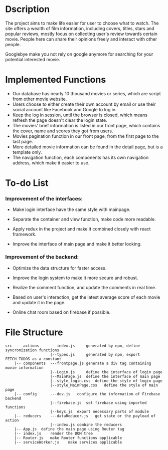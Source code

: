 # Dscription
The project aims to make life easier for user to choose what to watch. The site offers a wealth of film information, including covers, titles, stars and popular reviews, mostly focus on collecting user's review towards certain movie. People here can share their opinions freely and interact with other people. 

Googlebye make you not rely on google anymore  for searching for your potential interested movie. 



# Implemented Functions
- Our database has nearly 10 thousand movies or series, which are script from other movie website.
- Users choose to either create their own account by email or use their social account like Facebook and Google to log in. 
- Keep the log in session, until the browser is closed, which means refresh the page doesn't clear the login state.
- The movies' brief information is listed in our front page, which contains the cover, name and scores they got from users.
- Movies pagination function in our front page, from the first page to the last page. 
- More detailed movie information can be found in the detail page, but is a template only. 
- The navigation function, each components has its own navigation address, which make it easier to use. 

# To-do List
### Improvement of the interfaces:
* Make login interface have the same style with mainpage.
* Separate the container and view function, make code more readable.
* Apply redux in the project and make it combined closely with react framework. 

* Improve the interface of main page and make it better looking.

### Improvement of the backend:
* Optimize the data structure for faster access.

* Improve the login system to make it more secure and robust.

* Realize the comment function, and update the comments in real time. 
* Based on user's interaction, get the latest average score of each movie and update it in the page. 
* Online chat room based on firebase if possible.



# File Structure
	src	---	actions		---index.js 	generated by npm, define syncronization functions
						|--types.js 	generated by npm, export FETCH_TODOS as a constant
		|--	components	---frontpage.js	generate a div tag containing movie information
						|--Login.js		define the interface of login page
						|--MainPage.js	define the interface of main page
						|--style_login.css	define the style of login page
						|--style_MainPage.css	define the style of main page
		|--	config 		---dev.js	configure the information of Firebase backend
						|--firebase.js	set firebase using imported functions
						|--keys.js	export necessary parts of module
		|--	reducers	---dataReducer.js	get state or the payload of action
						|--index.js	combine the reducers
		|--	App.js	define the main page using Router tag
		|--	index.js	render the DOM tree
		|--	Router.js	make Router functions applicable
		|--	serviceWorker.js	make services applicable


